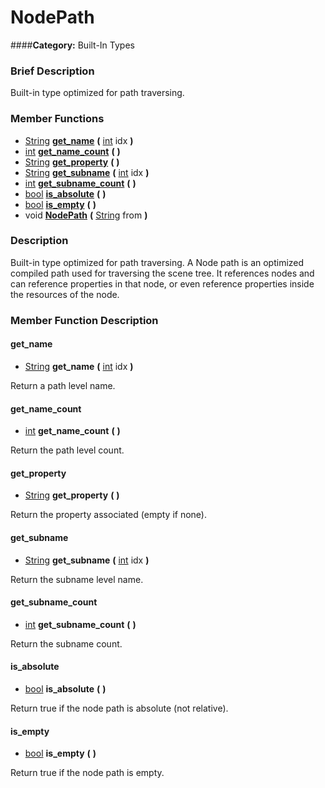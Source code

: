 #  NodePath  
####**Category:** Built-In Types

###  Brief Description  
Built-in type optimized for path traversing.

###  Member Functions 
  * [String](class_string)  **[get&#95;name](#get_name)**  **(** [int](class_int) idx  **)**
  * [int](class_int)  **[get&#95;name&#95;count](#get_name_count)**  **(** **)**
  * [String](class_string)  **[get&#95;property](#get_property)**  **(** **)**
  * [String](class_string)  **[get&#95;subname](#get_subname)**  **(** [int](class_int) idx  **)**
  * [int](class_int)  **[get&#95;subname&#95;count](#get_subname_count)**  **(** **)**
  * [bool](class_bool)  **[is&#95;absolute](#is_absolute)**  **(** **)**
  * [bool](class_bool)  **[is&#95;empty](#is_empty)**  **(** **)**
  * void  **[NodePath](#NodePath)**  **(** [String](class_string) from  **)**

###  Description  
Built-in type optimized for path traversing. A Node path is an optimized compiled path used for traversing the scene tree. 
        It references nodes and can reference properties in that node, or even reference properties inside the resources of the node.

###  Member Function Description  

#### <a name="get_name">get_name</a>
  * [String](class_string)  **get&#95;name**  **(** [int](class_int) idx  **)**

Return a path level name.

#### <a name="get_name_count">get_name_count</a>
  * [int](class_int)  **get&#95;name&#95;count**  **(** **)**

Return the path level count.

#### <a name="get_property">get_property</a>
  * [String](class_string)  **get&#95;property**  **(** **)**

Return the property associated (empty if none).

#### <a name="get_subname">get_subname</a>
  * [String](class_string)  **get&#95;subname**  **(** [int](class_int) idx  **)**

Return the subname level name.

#### <a name="get_subname_count">get_subname_count</a>
  * [int](class_int)  **get&#95;subname&#95;count**  **(** **)**

Return the subname count.

#### <a name="is_absolute">is_absolute</a>
  * [bool](class_bool)  **is&#95;absolute**  **(** **)**

Return true if the node path is absolute (not relative).

#### <a name="is_empty">is_empty</a>
  * [bool](class_bool)  **is&#95;empty**  **(** **)**

Return true if the node path is empty.
